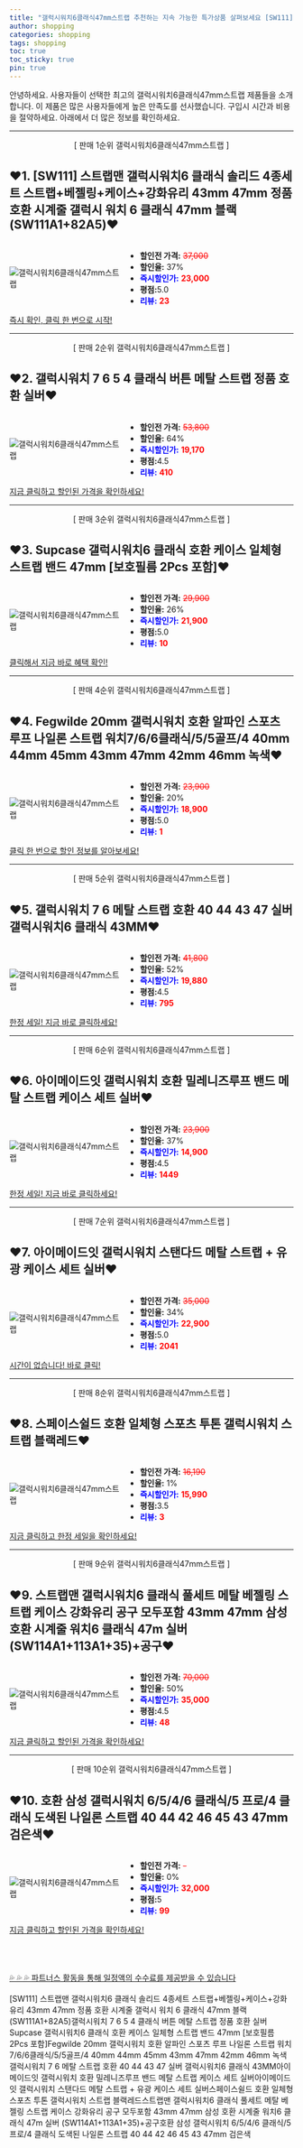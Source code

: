 ```yaml
---
title: "갤럭시워치6클래식47mm스트랩 추천하는 지속 가능한 특가상품 살펴보세요 [SW111] 스트랩맨 갤럭시워치6 클래식 솔리드"
author: shopping
categories: shopping
tags: shopping
toc: true
toc_sticky: true
pin: true
---
```

안녕하세요. 사용자들이 선택한 최고의 갤럭시워치6클래식47mm스트랩 제품들을 소개합니다. 이 제품은 많은 사용자들에게 높은 만족도를 선사했습니다. 구입시 시간과 비용을 절약하세요. 아래에서 더 많은 정보를 확인하세요.

---
<p class="toplist" style="margin: 0 auto; display: block; width: fit-content;">[ 판매 1순위 갤럭시워치6클래식47mm스트랩 ]</p>

<h2><strong>❤️1. [SW111] 스트랩맨 갤럭시워치6 클래식 솔리드 4종세트 스트랩+베젤링+케이스+강화유리 43mm 47mm 정품 호환 시계줄 갤럭시 워치 6 클래식 47mm 블랙 (SW111A1+82A5)❤️</strong></h2>

<div style="display: flex; align-items: center;">
    <div style="flex: 0.4;">
        <img src="https://thumbnail7.coupangcdn.com/thumbnails/remote/230x230ex/image/vendor_inventory/2fb7/c63c3cb738e0bf62e63c12adad3ae1f2925aae11aa09bd4eaac71bfbf07a.jpg" alt="갤럭시워치6클래식47mm스트랩" style="max-width: 100%;">
    </div>
    <div style="flex: 0.6; margin-left: 10px;">
        <ul>
            <li><strong>할인전 가격:</strong> <del style="color: red;">37,000</del></li>
            <li><strong>할인율:</strong> 37%</li>
            <li><span style='color:blue'><strong>즉시할인가:</strong></span> <span style='color:red'><strong>23,000</strong></span></li>
            <li><strong>평점:</strong>5.0</li>
            <li><span style='color:blue'><strong>리뷰:</strong></span> <span style='color:red'><strong>23</strong></span></li>
        </ul>
    </div>
</div>
<div class="center">
    <a href="https://William4Davisa.github.io?lptag=AF9450613&subid=githubio&pageKey=7643919739&traceid=V0-153&itemId=20319344997&vendorItemId=87368839889" class="myButton">
        즉시 확인, 클릭 한 번으로 시작!
    </a>
</div>


---
<p class="toplist" style="margin: 0 auto; display: block; width: fit-content;">[ 판매 2순위 갤럭시워치6클래식47mm스트랩 ]</p>

<h2><strong>❤️2. 갤럭시워치 7 6 5 4 클래식 버튼 메탈 스트랩 정품 호환 실버❤️</strong></h2>

<div style="display: flex; align-items: center;">
    <div style="flex: 0.4;">
        <img src="https://thumbnail10.coupangcdn.com/thumbnails/remote/230x230ex/image/vendor_inventory/e96b/697c8975fcd1eff93f6f5507b4c00b07fc1d12ef03f5bb03fd3b944478f1.png" alt="갤럭시워치6클래식47mm스트랩" style="max-width: 100%;">
    </div>
    <div style="flex: 0.6; margin-left: 10px;">
        <ul>
            <li><strong>할인전 가격:</strong> <del style="color: red;">53,800</del></li>
            <li><strong>할인율:</strong> 64%</li>
            <li><span style='color:blue'><strong>즉시할인가:</strong></span> <span style='color:red'><strong>19,170</strong></span></li>
            <li><strong>평점:</strong>4.5</li>
            <li><span style='color:blue'><strong>리뷰:</strong></span> <span style='color:red'><strong>410</strong></span></li>
        </ul>
    </div>
</div>
<div class="center">
    <a href="https://William4Davisa.github.io?lptag=AF9450613&subid=githubio&pageKey=7672870808&traceid=V0-153&itemId=20473050455&vendorItemId=87112293344" class="myButton">
        지금 클릭하고 할인된 가격을 확인하세요!
    </a>
</div>


---
<p class="toplist" style="margin: 0 auto; display: block; width: fit-content;">[ 판매 3순위 갤럭시워치6클래식47mm스트랩 ]</p>

<h2><strong>❤️3. Supcase 갤럭시워치6 클래식 호환 케이스 일체형 스트랩 밴드 47mm [보호필름 2Pcs 포함]❤️</strong></h2>

<div style="display: flex; align-items: center;">
    <div style="flex: 0.4;">
        <img src="https://thumbnail8.coupangcdn.com/thumbnails/remote/230x230ex/image/vendor_inventory/47d0/d83d80c3d7ca782bc7fe837c398e041480a517d13f6bc2c5263c31c6138e.jpg" alt="갤럭시워치6클래식47mm스트랩" style="max-width: 100%;">
    </div>
    <div style="flex: 0.6; margin-left: 10px;">
        <ul>
            <li><strong>할인전 가격:</strong> <del style="color: red;">29,900</del></li>
            <li><strong>할인율:</strong> 26%</li>
            <li><span style='color:blue'><strong>즉시할인가:</strong></span> <span style='color:red'><strong>21,900</strong></span></li>
            <li><strong>평점:</strong>5.0</li>
            <li><span style='color:blue'><strong>리뷰:</strong></span> <span style='color:red'><strong>10</strong></span></li>
        </ul>
    </div>
</div>
<div class="center">
    <a href="https://William4Davisa.github.io?lptag=AF9450613&subid=githubio&pageKey=7643365604&traceid=V0-153&itemId=20316376448&vendorItemId=87437906303" class="myButton">
        클릭해서 지금 바로 혜택 확인!
    </a>
</div>


---
<p class="toplist" style="margin: 0 auto; display: block; width: fit-content;">[ 판매 4순위 갤럭시워치6클래식47mm스트랩 ]</p>

<h2><strong>❤️4. Fegwilde 20mm 갤럭시워치 호환 알파인 스포츠 루프 나일론 스트랩 워치7/6/6클래식/5/5골프/4 40mm 44mm 45mm 43mm 47mm 42mm 46mm 녹색❤️</strong></h2>

<div style="display: flex; align-items: center;">
    <div style="flex: 0.4;">
        <img src="https://thumbnail9.coupangcdn.com/thumbnails/remote/230x230ex/image/vendor_inventory/d33b/d38ecb78e62e0cbc541dc7d73c9d58346b5e2ac049b603bad76b63d872af.jpg" alt="갤럭시워치6클래식47mm스트랩" style="max-width: 100%;">
    </div>
    <div style="flex: 0.6; margin-left: 10px;">
        <ul>
            <li><strong>할인전 가격:</strong> <del style="color: red;">23,900</del></li>
            <li><strong>할인율:</strong> 20%</li>
            <li><span style='color:blue'><strong>즉시할인가:</strong></span> <span style='color:red'><strong>18,900</strong></span></li>
            <li><strong>평점:</strong>5.0</li>
            <li><span style='color:blue'><strong>리뷰:</strong></span> <span style='color:red'><strong>1</strong></span></li>
        </ul>
    </div>
</div>
<div class="center">
    <a href="https://William4Davisa.github.io?lptag=AF9450613&subid=githubio&pageKey=8042163004&traceid=V0-153&itemId=22522788337&vendorItemId=89564833535" class="myButton">
        클릭 한 번으로 할인 정보를 알아보세요!
    </a>
</div>


---
<p class="toplist" style="margin: 0 auto; display: block; width: fit-content;">[ 판매 5순위 갤럭시워치6클래식47mm스트랩 ]</p>

<h2><strong>❤️5. 갤럭시워치 7 6 메탈 스트랩 호환 40 44 43 47 실버 갤럭시워치6 클래식 43MM❤️</strong></h2>

<div style="display: flex; align-items: center;">
    <div style="flex: 0.4;">
        <img src="https://thumbnail9.coupangcdn.com/thumbnails/remote/230x230ex/image/vendor_inventory/36e0/b985b989b3b0835145aec3bdf5c4f37c499adaba58ed85849bf300791c06.png" alt="갤럭시워치6클래식47mm스트랩" style="max-width: 100%;">
    </div>
    <div style="flex: 0.6; margin-left: 10px;">
        <ul>
            <li><strong>할인전 가격:</strong> <del style="color: red;">41,800</del></li>
            <li><strong>할인율:</strong> 52%</li>
            <li><span style='color:blue'><strong>즉시할인가:</strong></span> <span style='color:red'><strong>19,880</strong></span></li>
            <li><strong>평점:</strong>4.5</li>
            <li><span style='color:blue'><strong>리뷰:</strong></span> <span style='color:red'><strong>795</strong></span></li>
        </ul>
    </div>
</div>
<div class="center">
    <a href="https://William4Davisa.github.io?lptag=AF9450613&subid=githubio&pageKey=7606104761&traceid=V0-153&itemId=20132666293&vendorItemId=87234903871" class="myButton">
        한정 세일! 지금 바로 클릭하세요!
    </a>
</div>


---
<p class="toplist" style="margin: 0 auto; display: block; width: fit-content;">[ 판매 6순위 갤럭시워치6클래식47mm스트랩 ]</p>

<h2><strong>❤️6. 아이메이드잇 갤럭시워치 호환 밀레니즈루프 밴드 메탈 스트랩 케이스 세트 실버❤️</strong></h2>

<div style="display: flex; align-items: center;">
    <div style="flex: 0.4;">
        <img src="https://thumbnail10.coupangcdn.com/thumbnails/remote/230x230ex/image/vendor_inventory/eab5/f6512deb13e94b8b6bf10de5dac199a194a4e0df34c18311eb4265f8807c.jpg" alt="갤럭시워치6클래식47mm스트랩" style="max-width: 100%;">
    </div>
    <div style="flex: 0.6; margin-left: 10px;">
        <ul>
            <li><strong>할인전 가격:</strong> <del style="color: red;">23,900</del></li>
            <li><strong>할인율:</strong> 37%</li>
            <li><span style='color:blue'><strong>즉시할인가:</strong></span> <span style='color:red'><strong>14,900</strong></span></li>
            <li><strong>평점:</strong>4.5</li>
            <li><span style='color:blue'><strong>리뷰:</strong></span> <span style='color:red'><strong>1449</strong></span></li>
        </ul>
    </div>
</div>
<div class="center">
    <a href="https://William4Davisa.github.io?lptag=AF9450613&subid=githubio&pageKey=7767953024&traceid=V0-153&itemId=20963899944&vendorItemId=88029423719" class="myButton">
        한정 세일! 지금 바로 클릭하세요!
    </a>
</div>


---
<p class="toplist" style="margin: 0 auto; display: block; width: fit-content;">[ 판매 7순위 갤럭시워치6클래식47mm스트랩 ]</p>

<h2><strong>❤️7. 아이메이드잇 갤럭시워치 스탠다드 메탈 스트랩 + 유광 케이스 세트 실버❤️</strong></h2>

<div style="display: flex; align-items: center;">
    <div style="flex: 0.4;">
        <img src="https://thumbnail7.coupangcdn.com/thumbnails/remote/230x230ex/image/vendor_inventory/6392/1cda0937b99e0528a76c9dd3ce1d6cb990f57deb0ad863f2f97071787856.jpg" alt="갤럭시워치6클래식47mm스트랩" style="max-width: 100%;">
    </div>
    <div style="flex: 0.6; margin-left: 10px;">
        <ul>
            <li><strong>할인전 가격:</strong> <del style="color: red;">35,000</del></li>
            <li><strong>할인율:</strong> 34%</li>
            <li><span style='color:blue'><strong>즉시할인가:</strong></span> <span style='color:red'><strong>22,900</strong></span></li>
            <li><strong>평점:</strong>5.0</li>
            <li><span style='color:blue'><strong>리뷰:</strong></span> <span style='color:red'><strong>2041</strong></span></li>
        </ul>
    </div>
</div>
<div class="center">
    <a href="https://William4Davisa.github.io?lptag=AF9450613&subid=githubio&pageKey=7028228422&traceid=V0-153&itemId=19908964852&vendorItemId=87008917709" class="myButton">
        시간이 없습니다! 바로 클릭!
    </a>
</div>


---
<p class="toplist" style="margin: 0 auto; display: block; width: fit-content;">[ 판매 8순위 갤럭시워치6클래식47mm스트랩 ]</p>

<h2><strong>❤️8. 스페이스쉴드 호환 일체형 스포츠 투톤 갤럭시워치 스트랩 블랙레드❤️</strong></h2>

<div style="display: flex; align-items: center;">
    <div style="flex: 0.4;">
        <img src="https://thumbnail8.coupangcdn.com/thumbnails/remote/230x230ex/image/retail/images/2024/02/26/18/8/11aed591-9952-480e-83c2-09032da22a08.jpg" alt="갤럭시워치6클래식47mm스트랩" style="max-width: 100%;">
    </div>
    <div style="flex: 0.6; margin-left: 10px;">
        <ul>
            <li><strong>할인전 가격:</strong> <del style="color: red;">16,190</del></li>
            <li><strong>할인율:</strong> 1%</li>
            <li><span style='color:blue'><strong>즉시할인가:</strong></span> <span style='color:red'><strong>15,990</strong></span></li>
            <li><strong>평점:</strong>3.5</li>
            <li><span style='color:blue'><strong>리뷰:</strong></span> <span style='color:red'><strong>3</strong></span></li>
        </ul>
    </div>
</div>
<div class="center">
    <a href="https://William4Davisa.github.io?lptag=AF9450613&subid=githubio&pageKey=7921452135&traceid=V0-153&itemId=21763044291&vendorItemId=88811983275" class="myButton">
        지금 클릭하고 한정 세일을 확인하세요!
    </a>
</div>


---
<p class="toplist" style="margin: 0 auto; display: block; width: fit-content;">[ 판매 9순위 갤럭시워치6클래식47mm스트랩 ]</p>

<h2><strong>❤️9. 스트랩맨 갤럭시워치6 클래식 풀세트 메탈 베젤링 스트랩 케이스 강화유리 공구 모두포함 43mm 47mm 삼성 호환 시계줄 워치6 클래식 47m 실버 (SW114A1+113A1+35)+공구❤️</strong></h2>

<div style="display: flex; align-items: center;">
    <div style="flex: 0.4;">
        <img src="https://thumbnail6.coupangcdn.com/thumbnails/remote/230x230ex/image/vendor_inventory/eeb1/a9cf06367ff49ece268270fc90c6b6f6caf8ab669e450416c6a4f66f201f.jpg" alt="갤럭시워치6클래식47mm스트랩" style="max-width: 100%;">
    </div>
    <div style="flex: 0.6; margin-left: 10px;">
        <ul>
            <li><strong>할인전 가격:</strong> <del style="color: red;">70,000</del></li>
            <li><strong>할인율:</strong> 50%</li>
            <li><span style='color:blue'><strong>즉시할인가:</strong></span> <span style='color:red'><strong>35,000</strong></span></li>
            <li><strong>평점:</strong>4.5</li>
            <li><span style='color:blue'><strong>리뷰:</strong></span> <span style='color:red'><strong>48</strong></span></li>
        </ul>
    </div>
</div>
<div class="center">
    <a href="https://William4Davisa.github.io?lptag=AF9450613&subid=githubio&pageKey=7679977561&traceid=V0-153&itemId=20510541179&vendorItemId=87588278953" class="myButton">
        지금 클릭하고 할인된 가격을 확인하세요!
    </a>
</div>


---
<p class="toplist" style="margin: 0 auto; display: block; width: fit-content;">[ 판매 10순위 갤럭시워치6클래식47mm스트랩 ]</p>

<h2><strong>❤️10. 호환 삼성 갤럭시워치 6/5/4/6 클래식/5 프로/4 클래식 도색된 나일론 스트랩 40 44 42 46 45 43 47mm 검은색❤️</strong></h2>

<div style="display: flex; align-items: center;">
    <div style="flex: 0.4;">
        <img src="https://thumbnail7.coupangcdn.com/thumbnails/remote/230x230ex/image/vendor_inventory/a7c5/709e33dd05c17c11feb50bd3fd0331a600f5f3ac54618b372507ae988fc9.jpg" alt="갤럭시워치6클래식47mm스트랩" style="max-width: 100%;">
    </div>
    <div style="flex: 0.6; margin-left: 10px;">
        <ul>
            <li><strong>할인전 가격:</strong> <del style="color: red;">-</del></li>
            <li><strong>할인율:</strong> 0%</li>
            <li><span style='color:blue'><strong>즉시할인가:</strong></span> <span style='color:red'><strong>32,000</strong></span></li>
            <li><strong>평점:</strong>5</li>
            <li><span style='color:blue'><strong>리뷰:</strong></span> <span style='color:red'><strong>99</strong></span></li>
        </ul>
    </div>
</div>
<div class="center">
    <a href="https://William4Davisa.github.io?lptag=AF9450613&subid=githubio&pageKey=8187920216&traceid=V0-153&itemId=23420356900&vendorItemId=90447388065" class="myButton">
        지금 클릭하고 할인된 가격을 확인하세요!
    </a>
</div>

<br><br><br>[💦 💦 💦 파트너스 활동을 통해 일정액의 수수료를 제공받을 수 있습니다](https://link.coupang.com/a/bcpT2c)<br><br>[SW111] 스트랩맨 갤럭시워치6 클래식 솔리드 4종세트 스트랩+베젤링+케이스+강화유리 43mm 47mm 정품 호환 시계줄 갤럭시 워치 6 클래식 47mm 블랙 (SW111A1+82A5)갤럭시워치 7 6 5 4 클래식 버튼 메탈 스트랩 정품 호환 실버Supcase 갤럭시워치6 클래식 호환 케이스 일체형 스트랩 밴드 47mm [보호필름 2Pcs 포함]Fegwilde 20mm 갤럭시워치 호환 알파인 스포츠 루프 나일론 스트랩 워치7/6/6클래식/5/5골프/4 40mm 44mm 45mm 43mm 47mm 42mm 46mm 녹색갤럭시워치 7 6 메탈 스트랩 호환 40 44 43 47 실버 갤럭시워치6 클래식 43MM아이메이드잇 갤럭시워치 호환 밀레니즈루프 밴드 메탈 스트랩 케이스 세트 실버아이메이드잇 갤럭시워치 스탠다드 메탈 스트랩 + 유광 케이스 세트 실버스페이스쉴드 호환 일체형 스포츠 투톤 갤럭시워치 스트랩 블랙레드스트랩맨 갤럭시워치6 클래식 풀세트 메탈 베젤링 스트랩 케이스 강화유리 공구 모두포함 43mm 47mm 삼성 호환 시계줄 워치6 클래식 47m 실버 (SW114A1+113A1+35)+공구호환 삼성 갤럭시워치 6/5/4/6 클래식/5 프로/4 클래식 도색된 나일론 스트랩 40 44 42 46 45 43 47mm 검은색